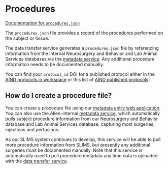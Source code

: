 # Procedures

[Documentation for `procedures.json`](https://aind-data-schema.readthedocs.io/en/latest/procedures.html)

The `procedures.json` file provides a record of the procedures performed on the subject or tissue. 

The data transfer service generates a `procedures.json` file by referencing information from the internal Neurosurgery and Behavior and Lab Animal Services databases via the [metadata service](http://aind-metadata-service/). Any additional procedure information needs to be documented manually. 

You can find your `protocol_id` DOI for a published protocol either in the 
[AIND protocols.io workspace](https://www.protocols.io/workspaces/allen-institute-for-neural-dynamics) or this list of [AIND published protocols](https://app.smartsheet.com/sheets/3XQgWWrXW3mh46xmXCw5Q9GfqQmmP4xwF9Cjfqg1?view=grid).

## How do I create a procedure file?

You can create a procedure file using our [metadata entry web application](https://metadata-entry.allenneuraldynamics.org). You can also use 
the Allen-internal [metadata service](http://aind-metadata-service/), which automatically pulls subject procedure information from our Neurosurgery and Behavior database and Lab Animal Services database, capturing most surgeries, injections and perfusions.

As our SLIMS system continues to develop, this service will be able to pull more procedure information from SLIMS, but presently any additional surgeries must be documented manually. Note that this service is automatically used to pull procedure metadata any time data is uploaded with the [data transfer service](http://aind-data-transfer-service).
